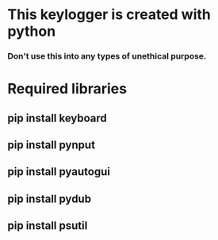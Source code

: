 <h1>This keylogger is created with python</h1>
<h3>Don't use this into any types of unethical purpose.</h3>

<h1>Required libraries</h1>
<h2>pip install keyboard</h2>
<h2>pip install pynput</h2>
<h2>pip install pyautogui</h2>
<h2>pip install pydub</h2>
<h2>pip install psutil</h2>

